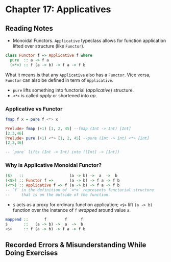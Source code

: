 # Chapter 17: Applicatives

## Reading Notes

- Monoidal Functors. `Applicative` typeclass allows for function application lifted over structure (like `Functor`).

```Haskell
class Functor f => Applicative f where
  pure  :: a -> f a
  (<*>) :: f (a -> b) -> f a -> f b
```

What it means is that any `Applicative` also has a `Functor`. Vice versa, `Functor` can also be defined in term of `Applicative`.

- `pure` lifts something into functorial (_applicative_) structure.
- `<*>` is called _apply_ or shortened into _ap_.

### Applicative vs Functor

```Haskell
fmap f x = pure f <*> x

Prelude> fmap (+1) [1, 2, 45] --fmap (Int -> Int) [Int]
[2,3,46]
Prelude> pure (+1) <*> [1, 2, 45] --pure (Int -> Int) <*> [Int]
[2,3,46]

-- `pure` lifts (Int -> Int) into ([Int] -> [Int])
```

### Why is Applicative Monoidal Functor?

```Haskell
($)   ::                    (a -> b) ->  a  ->  b
(<$>) :: Functor f =>       (a -> b) -> f a -> f b
(<*>) :: Applicative f => f (a -> b) -> f a -> f b
-- `f` in the definition of `<*>` represents functorial structure
--     that is on the outside of the function.
```

- `$` acts as a proxy for ordinary function application; `<$>` lift `(a -> b)` function over the instance of `f` _wrapped_ around value `a`.

```Haskell
mappend ::       f        f      f
$       ::   (a -> b) ->  a  ->  b
<$>     :: f (a -> b) -> f a -> f b
```

## Recorded Errors & Misunderstanding While Doing Exercises
